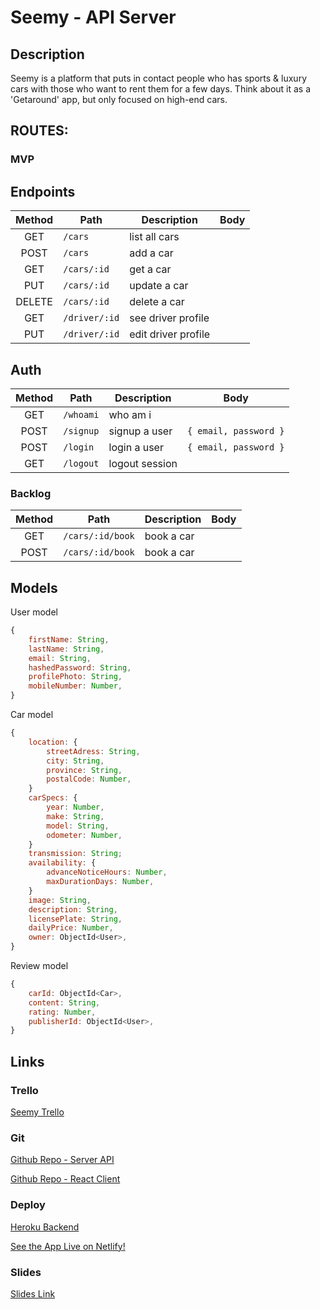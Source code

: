 # Seemy - API Server

## Description

Seemy is a platform that puts in contact people who has sports & luxury cars with those who want to rent them for a few days. Think about it as a 'Getaround' app, but only focused on high-end cars.

## ROUTES:

### MVP

## Endpoints

| Method | Path           | Description         | Body                            |
| :----: | -------------- | ------------------- | ------------------------------- |
|  GET   | `/cars`        | list all cars       |                                 |
|  POST  | `/cars`        | add a car           |                                 |
|  GET   | `/cars/:id`    | get a car           |                                 |
|  PUT   | `/cars/:id`    | update a car        |                                 |
| DELETE | `/cars/:id`    | delete a car        |                                 |
|  GET   | `/driver/:id`  | see driver profile  |                                 |
|  PUT   | `/driver/:id`  | edit driver profile |                                 |

## Auth

| Method | Path      | Description    | Body                     |
| :----: | --------- | -------------- | ------------------------ |
|  GET   | `/whoami` | who am i       |                          |
|  POST  | `/signup` | signup a user  | `{ email, password }`    |
|  POST  | `/login`  | login a user   | `{ email, password }`    |
|  GET   | `/logout` | logout session |                          |

### Backlog

| Method | Path              | Description          | Body                     |
| :----: | ----------------  | -------------------  | ------------------------ |
|  GET   | `/cars/:id/book`  | book a car           |                          |
|  POST  | `/cars/:id/book`  | book a car           |                          |


## Models

User model

```javascript
{
	firstName: String,
	lastName: String,
	email: String,
	hashedPassword: String,
	profilePhoto: String,
	mobileNumber: Number,
}
```

Car model

```javascript
{
	location: {
		streetAdress: String,
		city: String,
		province: String,
		postalCode: Number,
	}
	carSpecs: {
		year: Number,
		make: String,
		model: String,
		odometer: Number,
	}
	transmission: String;
	availability: {
		advanceNoticeHours: Number,
		maxDurationDays: Number,
	}
	image: String,
	description: String,
	licensePlate: String,
	dailyPrice: Number,
	owner: ObjectId<User>,
}
```

Review model

```javascript
{
	carId: ObjectId<Car>,
	content: String,
	rating: Number,
	publisherId: ObjectId<User>,
}
```

## Links

### Trello

[Seemy Trello](https://trello.com/b/gNnluUYp/seemy-ironhack)

### Git

[Github Repo - Server API](https://github.com/Pablolo/seemy-express-server)

[Github Repo - React Client](https://github.com/Pablolo/seemy-react-client)

### Deploy

[Heroku Backend](https://seemy.herokuapp.com/)

[See the App Live on Netlify!](https://seemy.netlify.app/)

### Slides

[Slides Link](https://docs.google.com/presentation/d/1ObNk9DjLsHOZoJXh-yFEwvvMG1NtIPOso9FP3NaXWt4/edit?usp=sharing)
